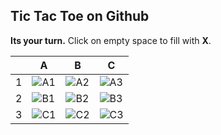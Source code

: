 ## Tic Tac Toe on Github

**Its your turn.** Click on empty space to fill with **X**.

|     | A                                          | B                                          | C                                          |
| --- | ------------------------------------------ | ------------------------------------------ | ------------------------------------------ |
| 1   | ![A1](https://alfari16.vercel.app/tile/A1) | ![A2](https://alfari16.vercel.app/tile/A2) | ![A3](https://alfari16.vercel.app/tile/A3) |
| 2   | ![B1](https://alfari16.vercel.app/tile/B1) | ![B2](https://alfari16.vercel.app/tile/B2) | ![B3](https://alfari16.vercel.app/tile/B3) |
| 3   | ![C1](https://alfari16.vercel.app/tile/C1) | ![C2](https://alfari16.vercel.app/tile/C2) | ![C3](https://alfari16.vercel.app/tile/C3) |
